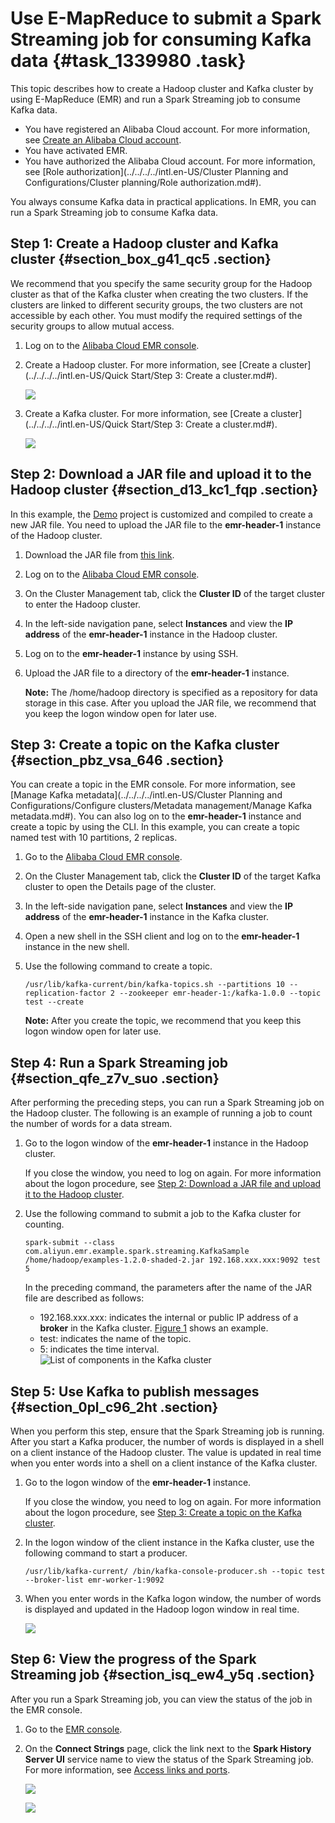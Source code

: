 # Use E-MapReduce to submit a Spark Streaming job for consuming Kafka data {#task_1339980 .task}

This topic describes how to create a Hadoop cluster and Kafka cluster by using E-MapReduce \(EMR\) and run a Spark Streaming job to consume Kafka data.

-   You have registered an Alibaba Cloud account. For more information, see [Create an Alibaba Cloud account](https://www.alibabacloud.com/help/doc-detail/50482.htm).
-   You have activated EMR.
-   You have authorized the Alibaba Cloud account. For more information, see [Role authorization](../../../../intl.en-US/Cluster Planning and Configurations/Cluster planning/Role authorization.md#).

You always consume Kafka data in practical applications. In EMR, you can run a Spark Streaming job to consume Kafka data.

## Step 1: Create a Hadoop cluster and Kafka cluster {#section_box_g41_qc5 .section}

We recommend that you specify the same security group for the Hadoop cluster as that of the Kafka cluster when creating the two clusters. If the clusters are linked to different security groups, the two clusters are not accessible by each other. You must modify the required settings of the security groups to allow mutual access.

1.  Log on to the [Alibaba Cloud EMR console](https://emr.console.aliyun.com).
2.  Create a Hadoop cluster. For more information, see [Create a cluster](../../../../intl.en-US/Quick Start/Step 3: Create a cluster.md#). 

    ![](http://static-aliyun-doc.oss-cn-hangzhou.aliyuncs.com/assets/img/1068351/156879433552748_en-US.png)

3.  Create a Kafka cluster. For more information, see [Create a cluster](../../../../intl.en-US/Quick Start/Step 3: Create a cluster.md#). 

    ![](http://static-aliyun-doc.oss-cn-hangzhou.aliyuncs.com/assets/img/1068351/156879433552756_en-US.png)


## Step 2: Download a JAR file and upload it to the Hadoop cluster {#section_d13_kc1_fqp .section}

In this example, the [Demo](https://github.com/aliyun/aliyun-emapreduce-demo) project is customized and compiled to create a new JAR file. You need to upload the JAR file to the **emr-header-1** instance of the Hadoop cluster.

1.  Download the JAR file from [this link](http://docs-aliyun.cn-hangzhou.oss.aliyun-inc.com/assets/attach/126974/cn_zh/1563960119361/examples-1.2.0-shaded-2.jar.zip).
2.  Log on to the [Alibaba Cloud EMR console](https://emr.console.aliyun.com).
3.  On the Cluster Management tab, click the **Cluster ID** of the target cluster to enter the Hadoop cluster.
4.  In the left-side navigation pane, select **Instances** and view the **IP address** of the **emr-header-1** instance in the Hadoop cluster.
5.  Log on to the **emr-header-1** instance by using SSH.
6.  Upload the JAR file to a directory of the **emr-header-1** instance. 

    **Note:** The /home/hadoop directory is specified as a repository for data storage in this case. After you upload the JAR file, we recommend that you keep the logon window open for later use.


## Step 3: Create a topic on the Kafka cluster {#section_pbz_vsa_646 .section}

You can create a topic in the EMR console. For more information, see [Manage Kafka metadata](../../../../intl.en-US/Cluster Planning and Configurations/Configure clusters/Metadata management/Manage Kafka metadata.md#). You can also log on to the **emr-header-1** instance and create a topic by using the CLI. In this example, you can create a topic named test with 10 partitions, 2 replicas.

1.  Go to the [Alibaba Cloud EMR console](https://emr.console.aliyun.com).
2.  On the Cluster Management tab, click the **Cluster ID** of the target Kafka cluster to open the Details page of the cluster.
3.  In the left-side navigation pane, select **Instances** and view the **IP address** of the **emr-header-1** instance in the Kafka cluster.
4.  Open a new shell in the SSH client and log on to the **emr-header-1** instance in the new shell.
5.  Use the following command to create a topic. 

    ``` {#codeblock_119_g13_3pu}
    /usr/lib/kafka-current/bin/kafka-topics.sh --partitions 10 --replication-factor 2 --zookeeper emr-header-1:/kafka-1.0.0 --topic test --create
    ```

    **Note:** After you create the topic, we recommend that you keep this logon window open for later use.


## Step 4: Run a Spark Streaming job {#section_qfe_z7v_suo .section}

After performing the preceding steps, you can run a Spark Streaming job on the Hadoop cluster. The following is an example of running a job to count the number of words for a data stream.

1.  Go to the logon window of the **emr-header-1** instance in the Hadoop cluster. 

    If you close the window, you need to log on again. For more information about the logon procedure, see [Step 2: Download a JAR file and upload it to the Hadoop cluster](#section_d13_kc1_fqp).

2.  Use the following command to submit a job to the Kafka cluster for counting. 

    ``` {#codeblock_7dp_3o1_3ds}
    spark-submit --class com.aliyun.emr.example.spark.streaming.KafkaSample  /home/hadoop/examples-1.2.0-shaded-2.jar 192.168.xxx.xxx:9092 test 5
    ```

    In the preceding command, the parameters after the name of the JAR file are described as follows:

    -   192.168.xxx.xxx: indicates the internal or public IP address of a **broker** in the Kafka cluster. [Figure 1](#fig_q4m_t9y_c1d) shows an example.
    -   test: indicates the name of the topic.
    -   5: indicates the time interval.
    ![](images/52814_en-US.png "List of components in the Kafka cluster")


## Step 5: Use Kafka to publish messages {#section_0pl_c96_2ht .section}

When you perform this step, ensure that the Spark Streaming job is running. After you start a Kafka producer, the number of words is displayed in a shell on a client instance of the Hadoop cluster. The value is updated in real time when you enter words into a shell on a client instance of the Kafka cluster.

1.  Go to the logon window of the **emr-header-1** instance. 

    If you close the window, you need to log on again. For more information about the logon procedure, see [Step 3: Create a topic on the Kafka cluster](#section_pbz_vsa_646).

2.  In the logon window of the client instance in the Kafka cluster, use the following command to start a producer. 

    ``` {#codeblock_60n_8m8_azb}
    /usr/lib/kafka-current/ /bin/kafka-console-producer.sh --topic test --broker-list emr-worker-1:9092
    ```

3.  When you enter words in the Kafka logon window, the number of words is displayed and updated in the Hadoop logon window in real time. 

    ![](http://static-aliyun-doc.oss-cn-hangzhou.aliyuncs.com/assets/img/1068351/156879433552840_en-US.png)


## Step 6: View the progress of the Spark Streaming job {#section_isq_ew4_y5q .section}

After you run a Spark Streaming job, you can view the status of the job in the EMR console.

1.  Go to the [EMR console](https://emr.console.aliyun.com).
2.  On the **Connect Strings** page, click the link next to the **Spark History Server UI** service name to view the status of the Spark Streaming job. For more information, see [Access links and ports](https://www.alibabacloud.com/help/doc-detail/89065.htm). 

    ![](http://static-aliyun-doc.oss-cn-hangzhou.aliyuncs.com/assets/img/1068351/156879433552852_en-US.png)

    ![](http://static-aliyun-doc.oss-cn-hangzhou.aliyuncs.com/assets/img/1068351/156879433552855_en-US.png)


